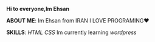 **Hi to everyone,Im Ehsan**

**ABOUT ME**:
Im Ehsan from IRAN
I LOVE PROGRAMING❤️

**SKILLS**:
*HTML*
*CSS*
Im currently learning *wordpress*
